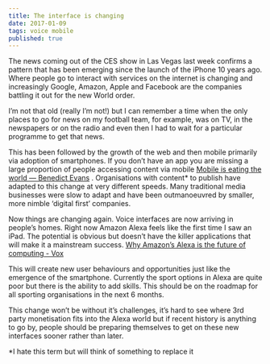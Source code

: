 ```yaml
---
title: The interface is changing
date: 2017-01-09
tags: voice mobile
published: true
---
```

The news coming out of the CES show in Las Vegas last week confirms a pattern that has been emerging since the launch of the iPhone 10 years ago. Where people go to interact with services on the internet is changing and increasingly Google, Amazon, Apple and Facebook are the companies battling it out for the new World order.

I’m not that old (really I’m not!) but I can remember a time when the only places to go for news on my football team, for example, was on TV, in the newspapers or on the radio and even then I had to wait for a particular programme to get that news.

This has been followed by the growth of the web and then mobile primarily via adoption of smartphones. If you don’t have an app you are missing a large proportion of people accessing content via mobile [Mobile is eating the world — Benedict Evans](http://ben-evans.com/benedictevans/2016/12/8/mobile-is-eating-the-world) .  Organisations with content* to publish have adapted to this change at very different speeds. Many traditional media businesses were slow to adapt and have been outmanoeuvred by smaller, more nimble ‘digital first’ companies.

Now things are changing again. Voice interfaces are now arriving in people’s homes. Right now Amazon Alexa feels like the first time I saw an iPad. The potential is obvious but doesn’t have the killer applications that will make it a mainstream success.
[Why Amazon’s Alexa is the future of computing - Vox](http://www.vox.com/new-money/2017/1/6/14186076/amazons-alexa-future-computing)

This will create new user behaviours and opportunities just like the emergence of the smartphone. Currently the sport options in Alexa are quite poor but there is the ability to add skills. This should be on the roadmap for all sporting organisations in the next 6 months.

This change won’t be without it’s challenges, it’s hard to see where 3rd party monetisation fits into the Alexa world but if recent history is anything to go by, people should be preparing themselves to get on these new interfaces sooner rather than later.

*I hate this term but will think of something to replace it
